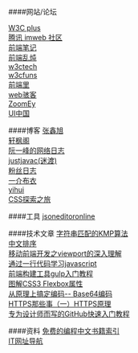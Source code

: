 ####网站/论坛

[W3C plus](http://www.w3cplus.com/)<br>
[腾讯 imweb 社区](http://imweb.io/)<br>
[前端笔记](http://www.w3cmark.com/)<br>
[前端乱炖](http://www.html-js.com/)<br>
[w3ctech](http://www.w3ctech.com/)<br>
[w3cfuns](http://www.w3cfuns.com/)<br>
[前端里](http://www.yyyweb.com/)<br>
[web骇客](http://www.webhek.com/)<br>
[ZoomEy](http://www.zoomeye.org/)<br>
[UI中国](http://www.ui.cn/)<br>

####博客
[张鑫旭](http://www.zhangxinxu.com/wordpress/)<br>
[轩枫阁](http://www.xuanfengge.com/)<br>
[阮一峰的网络日志](http://www.ruanyifeng.com/blog/)<br>
[justjavac(迷渡)](http://justjavac.com/)<br>
[粉丝日志](http://blog.fens.me/)<br>
[一介布衣](http://yijiebuyi.com/)<br>
[yihui](http://yihui.name/cn/)<br>
[CSS探索之旅](http://blog.doyoe.com/)<br>

####工具
[jsoneditoronline](www.jsoneditoronline.org)<br>

####技术文章
[字符串匹配的KMP算法](http://www.ruanyifeng.com/blog/2013/05/Knuth%E2%80%93Morris%E2%80%93Pratt_algorithm.html)<br>
[中文排序](http://www.blogjava.net/jeff-lau/archive/2007/12/21/169257.html)<br>
[移动前端开发之viewport的深入理解](http://www.cnblogs.com/2050/p/3877280.html)<br>
[通过一行代码学习javascript](http://web.jobbole.com/82204/)<br>
[前端构建工具gulp入门教程](http://segmentfault.com/a/1190000000372547)<br>
[图解CSS3 Flexbox属性](http://www.w3cplus.com/css3/a-visual-guide-to-css3-flexbox-properties.html)<br>
[从原理上搞定编码-- Base64编码](http://www.cnblogs.com/chengxiaohui/articles/3951129.html)<br>
[HTTPS那些事（一）HTTPS原理](http://www.guokr.com/post/114121/)<br>
[专为设计师而写的GitHub快速入门教程](http://www.ui.cn/detail/20957.html专为设计师而写的GitHub快速入门教程)<br>

####资料
[免费的编程中文书籍索引](https://github.com/justjavac/free-programming-books-zh_CN)<br>
[IT网址导航](http://www.h-ui.net/site.shtml)<br>